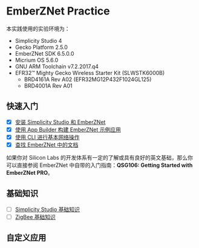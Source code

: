 # EmberZNet Practice

本实践使用的实验环境为：

* Simplicity Studio 4
* Gecko Platform 2.5.0
* EmberZNet SDK 6.5.0.0
* Micrium OS 5.6.0
* GNU ARM Toolchain v7.2.2017.q4
* EFR32™ Mighty Gecko Wireless Starter Kit (SLWSTK6000B)
  * BRD4161A Rev A02 (EFR32MG12P432F1024GL125)
  * BRD4001A Rev A01

## 快速入门

* [x] [安装 Simplicity Studio 和 EmberZNet](./install_simplicity_studio_and_emberznet/doc.md)
* [x] [使用 App Builder 构建 EmberZNet 示例应用](./build_emberznet_sample_application_with_app_builder/doc.md)
* [x] [使用 CLI 进行基本网络操作](./use_cli_for_basic_network_operation/doc.md)
* [x] [查找 EmberZNet 中的文档](./find_document_in_emberznet/doc.md)

如果你对 Silicon Labs 的开发体系有一定的了解或具有良好的英文基础，那么你可以直接参阅 EmberZNet 中自带的入门指南：**QSG106: Getting Started with EmberZNet PRO**。

## 基础知识

* [ ] [Simplicity Studio 基础知识]()
* [ ] [ZigBee 基础知识]()

## 自定义应用
